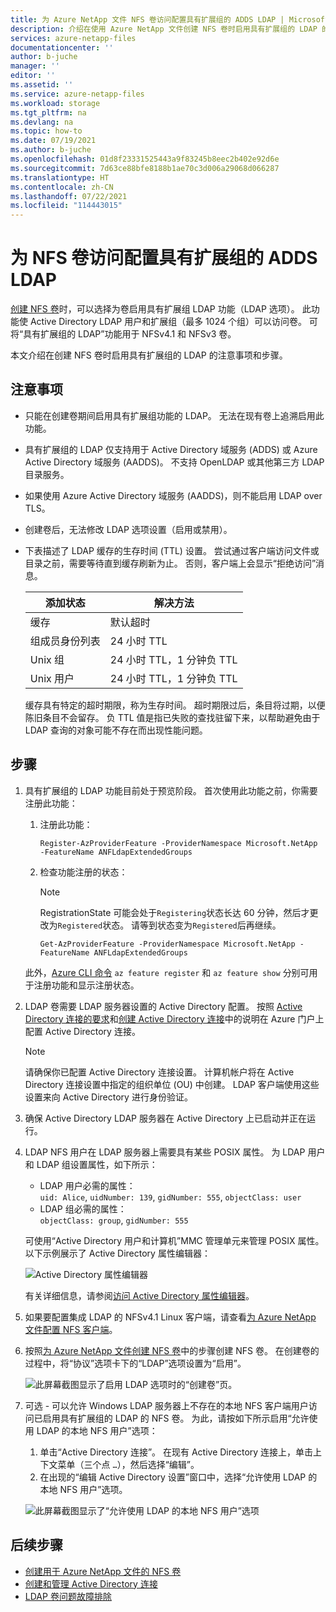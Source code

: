 ```yaml
---
title: 为 Azure NetApp 文件 NFS 卷访问配置具有扩展组的 ADDS LDAP | Microsoft Docs
description: 介绍在使用 Azure NetApp 文件创建 NFS 卷时启用具有扩展组的 LDAP 的注意事项和步骤。
services: azure-netapp-files
documentationcenter: ''
author: b-juche
manager: ''
editor: ''
ms.assetid: ''
ms.service: azure-netapp-files
ms.workload: storage
ms.tgt_pltfrm: na
ms.devlang: na
ms.topic: how-to
ms.date: 07/19/2021
ms.author: b-juche
ms.openlocfilehash: 01d8f23331525443a9f83245b8eec2b402e92d6e
ms.sourcegitcommit: 7d63ce88bfe8188b1ae70c3d006a29068d066287
ms.translationtype: HT
ms.contentlocale: zh-CN
ms.lasthandoff: 07/22/2021
ms.locfileid: "114443015"
---
```

# <a name="configure-adds-ldap-with-extended-groups-for-nfs-volume-access"></a>为 NFS 卷访问配置具有扩展组的 ADDS LDAP

[创建 NFS 卷](azure-netapp-files-create-volumes.md)时，可以选择为卷启用具有扩展组 LDAP 功能（LDAP 选项）。 此功能使 Active Directory LDAP 用户和扩展组（最多 1024 个组）可以访问卷。 可将“具有扩展组的 LDAP”功能用于 NFSv4.1 和 NFSv3 卷。 

本文介绍在创建 NFS 卷时启用具有扩展组的 LDAP 的注意事项和步骤。  

## <a name="considerations"></a>注意事项

* 只能在创建卷期间启用具有扩展组功能的 LDAP。 无法在现有卷上追溯启用此功能。  

* 具有扩展组的 LDAP 仅支持用于 Active Directory 域服务 (ADDS) 或 Azure Active Directory 域服务 (AADDS)。 不支持 OpenLDAP 或其他第三方 LDAP 目录服务。 

* 如果使用 Azure Active Directory 域服务 (AADDS)，则不能启用 LDAP over TLS。  

* 创建卷后，无法修改 LDAP 选项设置（启用或禁用）。  

* 下表描述了 LDAP 缓存的生存时间 (TTL) 设置。 尝试通过客户端访问文件或目录之前，需要等待直到缓存刷新为止。 否则，客户端上会显示“拒绝访问”消息。 

    |     添加状态    |     解决方法    |
    |-|-|
    | 缓存 |  默认超时 |
    | 组成员身份列表  | 24 小时 TTL  |
    | Unix 组  | 24 小时 TTL，1 分钟负 TTL  |
    | Unix 用户  | 24 小时 TTL，1 分钟负 TTL  |

    缓存具有特定的超时期限，称为生存时间。 超时期限过后，条目将过期，以便陈旧条目不会留存。 负 TTL 值是指已失败的查找驻留下来，以帮助避免由于 LDAP 查询的对象可能不存在而出现性能问题。        

## <a name="steps"></a>步骤

1. 具有扩展组的 LDAP 功能目前处于预览阶段。 首次使用此功能之前，你需要注册此功能：  

    1. 注册此功能：   

        ```azurepowershell-interactive
        Register-AzProviderFeature -ProviderNamespace Microsoft.NetApp -FeatureName ANFLdapExtendedGroups
        ```

    2. 检查功能注册的状态： 

        > [!NOTE]
        > RegistrationState 可能会处于`Registering`状态长达 60 分钟，然后才更改为`Registered`状态。 请等到状态变为`Registered`后再继续。

        ```azurepowershell-interactive
        Get-AzProviderFeature -ProviderNamespace Microsoft.NetApp -FeatureName ANFLdapExtendedGroups
        ```
        
    此外，[Azure CLI 命令](/cli/azure/feature) `az feature register` 和 `az feature show` 分别可用于注册功能和显示注册状态。 

2. LDAP 卷需要 LDAP 服务器设置的 Active Directory 配置。 按照 [Active Directory 连接的要求](create-active-directory-connections.md#requirements-for-active-directory-connections)和[创建 Active Directory 连接](create-active-directory-connections.md#create-an-active-directory-connection)中的说明在 Azure 门户上配置 Active Directory 连接。  

    > [!NOTE]
    > 请确保你已配置 Active Directory 连接设置。 计算机帐户将在 Active Directory 连接设置中指定的组织单位 (OU) 中创建。 LDAP 客户端使用这些设置来向 Active Directory 进行身份验证。

3. 确保 Active Directory LDAP 服务器在 Active Directory 上已启动并正在运行。 

4. LDAP NFS 用户在 LDAP 服务器上需要具有某些 POSIX 属性。 为 LDAP 用户和 LDAP 组设置属性，如下所示： 

    * LDAP 用户必需的属性：   
        `uid: Alice`, `uidNumber: 139`, `gidNumber: 555`, `objectClass: user`
    * LDAP 组必需的属性：   
        `objectClass: group`, `gidNumber: 555`

    可使用“Active Directory 用户和计算机”MMC 管理单元来管理 POSIX 属性。 以下示例展示了 Active Directory 属性编辑器：  

    ![Active Directory 属性编辑器](../media/azure-netapp-files/active-directory-attribute-editor.png) 

    有关详细信息，请参阅[访问 Active Directory 属性编辑器](create-volumes-dual-protocol.md#access-active-directory-attribute-editor)。  

5. 如果要配置集成 LDAP 的 NFSv4.1 Linux 客户端，请查看[为 Azure NetApp 文件配置 NFS 客户端](configure-nfs-clients.md)。

6.  按照[为 Azure NetApp 文件创建 NFS 卷](azure-netapp-files-create-volumes.md)中的步骤创建 NFS 卷。 在创建卷的过程中，将“协议”选项卡下的“LDAP”选项设置为“启用”。    

    ![此屏幕截图显示了启用 LDAP 选项时的“创建卷”页。](../media/azure-netapp-files/create-nfs-ldap.png)  

7. 可选 - 可以允许 Windows LDAP 服务器上不存在的本地 NFS 客户端用户访问已启用具有扩展组的 LDAP 的 NFS 卷。 为此，请按如下所示启用“允许使用 LDAP 的本地 NFS 用户”选项：
    1. 单击“Active Directory 连接”。  在现有 Active Directory 连接上，单击上下文菜单（三个点 `…`），然后选择“编辑”。  
    2. 在出现的“编辑 Active Directory 设置”窗口中，选择“允许使用 LDAP 的本地 NFS 用户”选项。   

    ![此屏幕截图显示了“允许使用 LDAP 的本地 NFS 用户”选项](../media/azure-netapp-files/allow-local-nfs-users-with-ldap.png)  

## <a name="next-steps"></a>后续步骤  

* [创建用于 Azure NetApp 文件的 NFS 卷](azure-netapp-files-create-volumes.md)
* [创建和管理 Active Directory 连接](create-active-directory-connections.md)
* [LDAP 卷问题故障排除](troubleshoot-ldap-volumes.md)
